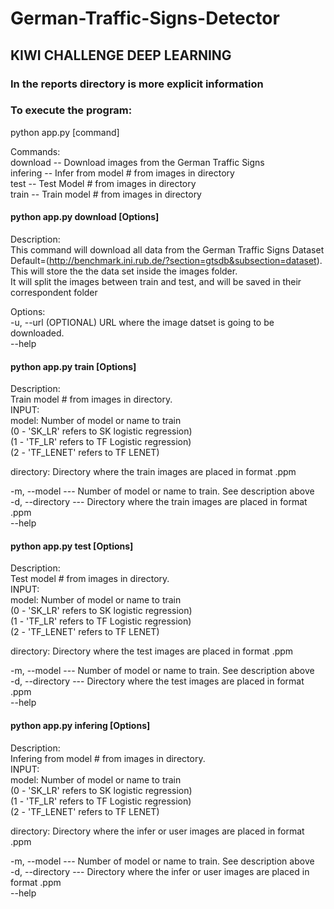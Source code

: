 # German-Traffic-Signs-Detector

## KIWI CHALLENGE DEEP LEARNING
### In the reports directory is more explicit information
### To execute the program:
python app.py [command]

Commands: <br />
  download --  Download images from the German Traffic Signs <br />
  infering -- Infer from model # from images in directory <br />
  test  --    Test Model # from images in directory <br />
  train  --   Train model # from images in directory <br />

#### python app.py download [Options]
Description: <br />
This command will download all data from the German Traffic Signs Dataset <br />
Default=(http://benchmark.ini.rub.de/?section=gtsdb&subsection=dataset). <br />
This will store the the data set inside the images folder. <br />
It will split the images between train and test, and will be saved in their correspondent folder <br />

Options: <br />
-u, --url  (OPTIONAL) URL where the image datset is going to be downloaded. <br />
--help <br />

#### python app.py train [Options]
Description: <br />
Train model # from images in directory. <br />
  INPUT: <br />
  model: Number of model or name to train <br />
      (0 - 'SK_LR' refers to SK logistic regression) <br />
      (1 - 'TF_LR' refers to  TF Logistic regression) <br />
      (2 - 'TF_LENET' refers to  TF LENET) <br />

  directory: Directory where the train images are placed in format .ppm <br />
  
-m, --model  ---   Number of model or name to train. See description above <br />
-d, --directory  --- Directory where the train images are placed in format .ppm <br />
--help <br />

#### python app.py test [Options]
Description: <br />
Test model # from images in directory. <br />
  INPUT: <br />
  model: Number of model or name to train <br />
      (0 - 'SK_LR' refers to SK logistic regression) <br />
      (1 - 'TF_LR' refers to  TF Logistic regression) <br />
      (2 - 'TF_LENET' refers to  TF LENET) <br />

  directory: Directory where the test images are placed in format .ppm <br />
  
-m, --model   ---  Number of model or name to train. See description above <br />
-d, --directory --- Directory where the test images are placed in format .ppm <br />
--help <br />

#### python app.py infering [Options]
Description: <br />
Infering from model # from images in directory. <br />
  INPUT: <br />
  model: Number of model or name to train <br />
      (0 - 'SK_LR' refers to SK logistic regression) <br />
      (1 - 'TF_LR' refers to  TF Logistic regression) <br />
      (2 - 'TF_LENET' refers to  TF LENET) <br />

  directory: Directory where the infer or user images are placed in format .ppm <br />
  
-m, --model    ---  Number of model or name to train. See description above <br />
-d, --directory --- Directory where the infer or user images are placed in format .ppm <br />
--help <br />




